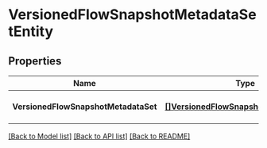 # VersionedFlowSnapshotMetadataSetEntity

## Properties
Name | Type | Description | Notes
------------ | ------------- | ------------- | -------------
**VersionedFlowSnapshotMetadataSet** | [**[]VersionedFlowSnapshotMetadataEntity**](VersionedFlowSnapshotMetadataEntity.md) |  | [optional] [default to null]

[[Back to Model list]](../pkg/nifi/README.md#documentation-for-models) [[Back to API list]](../pkg/nifi/README.md#documentation-for-api-endpoints) [[Back to README]](../pkg/nifi/README.md)


